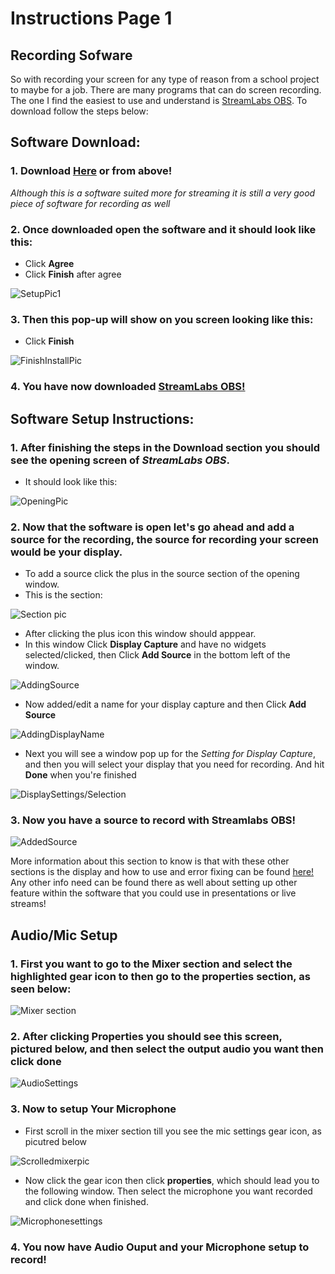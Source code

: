 # Instructions Page 1

## Recording Sofware
So with recording your screen for any type of reason from a school project to maybe for a job. There are many programs that can do screen recording. The one I find the easiest to use and understand is [StreamLabs OBS](https://streamlabs.com/). To download follow the steps below:

## Software Download:
### 1. Download [Here](https://streamlabs.com/) or from above!
_Although this is a software suited more for streaming it is still a very good piece of software for recording as well_
### 2. Once downloaded open the software and it should look like this:
  * Click **Agree**
  * Click **Finish** after agree

![SetupPic1](PicAfterDownload.PNG)
### 3. Then this pop-up will show on you screen looking like this:
  * Click **Finish** 

![FinishInstallPic](PicFinishInstall.PNG)
### 4. You have now downloaded [StreamLabs OBS!](https://streamlabs.com/) 

## Software Setup Instructions:
### 1. After finishing the steps in the Download section you should see the opening screen of _StreamLabs OBS_.
  * It should look like this:

![OpeningPic](SoftwareOpen.PNG)
### 2. Now that the software is open let's go ahead and add a source for the recording, the source for recording your screen would be your display.
  * To add a source click the plus in the source section of the opening window.
   * This is the section:

   ![Section pic](SectionPic.PNG)
   
  * After clicking the plus icon this window should apppear.
  * In this window Click **Display Capture** and have no widgets selected/clicked, then Click **Add Source** in the bottom left of the window.

  ![AddingSource](AddingSource.PNG)
  
  * Now added/edit a name for your display capture and then Click **Add Source**

  ![AddingDisplayName](DisplayName.PNG)

  * Next you will see a window pop up for the _Setting for Display Capture_, and then you will select your display that you need for recording. And hit **Done** when you're finished

  ![DisplaySettings/Selection](DisplaySettings.PNG)
  
### 3. Now you have a source to record with Streamlabs OBS!

  ![AddedSource](AddedSourceFinished.PNG)

More information about this section to know is that with these other sections is the display and how to use and error fixing can be found [here!](https://streamlabs.com/content-hub/support/support-streamlabs-obs) Any other info need can be found there as well about setting up other feature within the software that you could use in presentations or live streams!

## Audio/Mic Setup
### 1. First you want to go to the **Mixer** section and select the highlighted gear icon to then go to the properties section, as seen below:

![Mixer section](Mic-AudioSection.PNG)

### 2. After clicking Properties you should see this screen, pictured below, and then select the output audio you want then click done

![AudioSettings](MicSetting.PNG)

### 3. Now to setup Your Microphone
   * First scroll in the mixer section till you see the mic settings gear icon, as picutred below

   ![Scrolledmixerpic](ScrolledToMicrophone.PNG)

   * Now click the gear icon then click **properties**, which should lead you to the following window. Then select the microphone you want recorded and click done when finished.

   ![Microphonesettings](MicrophoneSettings.PNG)
  
### 4. You now have Audio Ouput and your Microphone setup to record!
  
